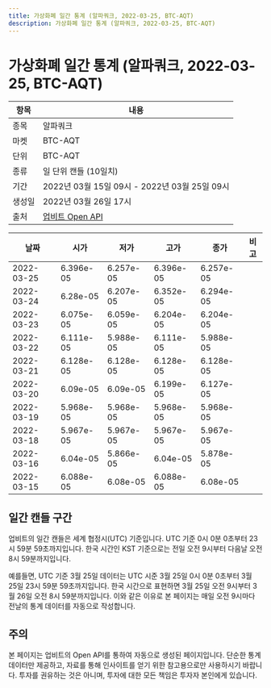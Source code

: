 ```yaml
---
title: 가상화폐 일간 통계 (알파쿼크, 2022-03-25, BTC-AQT)
description: 가상화폐 일간 통계 (알파쿼크, 2022-03-25, BTC-AQT)
---
```


가상화폐 일간 통계 (알파쿼크, 2022-03-25, BTC-AQT)
===

|항목|내용|
|--|--|
|종목|알파쿼크|
|마켓|BTC-AQT|
|단위|BTC-AQT|
|종류|일 단위 캔들 (10일치)|
|기간|2022년 03월 15일 09시 - 2022년 03월 25일 09시|
|생성일|2022년 03월 26일 17시|
|출처|[업비트 Open API](https://docs.upbit.com)|


|날짜|시가|저가|고가|종가|비고|
|--|--|--|--|--|--|
|2022-03-25|6.396e-05|6.257e-05|6.396e-05|6.257e-05|    |
|2022-03-24|6.28e-05|6.207e-05|6.352e-05|6.294e-05|    |
|2022-03-23|6.075e-05|6.059e-05|6.204e-05|6.204e-05|    |
|2022-03-22|6.111e-05|5.988e-05|6.111e-05|5.988e-05|    |
|2022-03-21|6.128e-05|6.128e-05|6.128e-05|6.128e-05|    |
|2022-03-20|6.09e-05|6.09e-05|6.199e-05|6.127e-05|    |
|2022-03-19|5.968e-05|5.968e-05|5.968e-05|5.968e-05|    |
|2022-03-18|5.967e-05|5.967e-05|5.967e-05|5.967e-05|    |
|2022-03-16|6.04e-05|5.866e-05|6.04e-05|5.878e-05|    |
|2022-03-15|6.088e-05|6.08e-05|6.088e-05|6.08e-05|    |


일간 캔들 구간
---
업비트의 일간 캔들은 세계 협정시(UTC) 기준입니다. 
UTC 기준 0시 0분 0초부터 23시 59분 59초까지입니다. 
한국 시간인 KST 기준으로는 전일 오전 9시부터 다음날 오전 8시 59분까지입니다. 


예를들면, UTC 기준 3월 25일 데이터는 UTC 시준 3월 25일 0시 0분 0초부터 3월 25일 23시 59분 59초까지입니다. 
한국 시간으로 표현하면 3월 25일 오전 9시부터 3월 26일 오전 8시 59분까지입니다. 
이와 같은 이유로 본 페이지는 매일 오전 9시마다 전날의 통계 데이터를 자동으로 작성합니다. 


주의
---


본 페이지는 업비트의 Open API를 통하여 자동으로 생성된 페이지입니다. 
단순한 통계 데이터만 제공하고, 자료를 통해 인사이트를 얻기 위한 참고용으로만 사용하시기 바랍니다. 
투자를 권유하는 것은 아니며, 투자에 대한 모든 책임은 투자자 본인에게 있습니다. 
